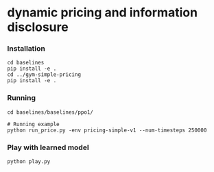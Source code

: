 # dynamic pricing and information disclosure

### Installation

```shell
cd baselines
pip install -e .
cd ../gym-simple-pricing
pip install -e .
```


### Running
```Sh
cd baselines/baselines/ppo1/

# Running example
python run_price.py -env pricing-simple-v1 --num-timesteps 250000
```

### Play with learned model
```
python play.py
```
